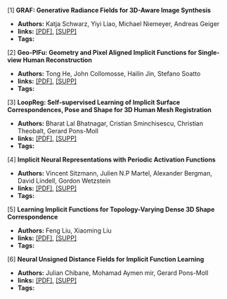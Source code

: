 [1] **GRAF: Generative Radiance Fields for 3D-Aware Image Synthesis**  
  - **Authors:** Katja Schwarz, Yiyi Liao, Michael Niemeyer, Andreas Geiger
  - **links:** [[PDF]](https://proceedings.neurips.cc/paper/2020/file/e92e1b476bb5262d793fd40931e0ed53-Paper.pdf), [[SUPP]](https://proceedings.neurips.cc/paper_files/paper/2020/file/e92e1b476bb5262d793fd40931e0ed53-Supplemental.zip)
  - **Tags:**

[2] **Geo-PIFu: Geometry and Pixel Aligned Implicit Functions for Single-view Human Reconstruction**  
  - **Authors:** Tong He, John Collomosse, Hailin Jin, Stefano Soatto
  - **links:** [[PDF]](https://proceedings.neurips.cc/paper/2020/file/690f44c8c2b7ded579d01abe8fdb6110-Paper.pdf), [[SUPP]](https://proceedings.neurips.cc/paper_files/paper/2020/file/690f44c8c2b7ded579d01abe8fdb6110-Supplemental.pdf)
  - **Tags:**

[3] **LoopReg: Self-supervised Learning of Implicit Surface Correspondences, Pose and Shape for 3D Human Mesh Registration**  
  - **Authors:** Bharat Lal Bhatnagar, Cristian Sminchisescu, Christian Theobalt, Gerard Pons-Moll
  - **links:** [[PDF]](https://proceedings.neurips.cc/paper/2020/file/970af30e481057c48f87e101b61e6994-Paper.pdf), [[SUPP]](https://proceedings.neurips.cc/paper_files/paper/2020/file/970af30e481057c48f87e101b61e6994-Supplemental.pdf)
  - **Tags:**

[4] **Implicit Neural Representations with Periodic Activation Functions**  
  - **Authors:** Vincent Sitzmann, Julien N.P Martel, Alexander Bergman, David Lindell, Gordon Wetzstein
  - **links:** [[PDF]](https://proceedings.neurips.cc/paper/2020/file/53c04118df112c13a8c34b38343b9c10-Paper.pdf), [[SUPP]](https://proceedings.neurips.cc/paper_files/paper/2020/file/53c04118df112c13a8c34b38343b9c10-Supplemental.zip)
  - **Tags:**

[5] **Learning Implicit Functions for Topology-Varying Dense 3D Shape Correspondence**  
  - **Authors:** Feng Liu, Xiaoming Liu
  - **links:** [[PDF]](https://proceedings.neurips.cc/paper/2020/file/335cd1b90bfa4ee70b39d08a4ae0cf2d-Paper.pdf), [[SUPP]](https://proceedings.neurips.cc/paper_files/paper/2020/file/335cd1b90bfa4ee70b39d08a4ae0cf2d-Supplemental.zip)
  - **Tags:**

[6] **Neural Unsigned Distance Fields for Implicit Function Learning**  
  - **Authors:** Julian Chibane, Mohamad Aymen mir, Gerard Pons-Moll
  - **links:** [[PDF]](https://proceedings.neurips.cc/paper/2020/file/f69e505b08403ad2298b9f262659929a-Paper.pdf), [[SUPP]](https://proceedings.neurips.cc/paper_files/paper/2020/file/f69e505b08403ad2298b9f262659929a-Supplemental.pdf)
  - **Tags:**
